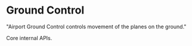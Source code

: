 # Ground Control

"Airport Ground Control controls movement of the planes on the ground."

Core internal APIs.